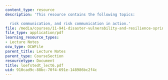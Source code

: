 ```yaml
---
content_type: resource
description: 'This resource contains the following topics:

  risk communication, and risk communication in action.'
file: /media/courses/11-941-disaster-vulnerability-and-resilience-spring-2005/910cad9c88bc70f4691e148986bc2f4c_loefstedt_lect6.pdf
file_type: application/pdf
learning_resource_types:
- Lecture Notes
ocw_type: OCWFile
parent_title: Lecture Notes
parent_type: CourseSection
resourcetype: Document
title: loefstedt_lect6.pdf
uid: 910cad9c-88bc-70f4-691e-148986bc2f4c
---
```

